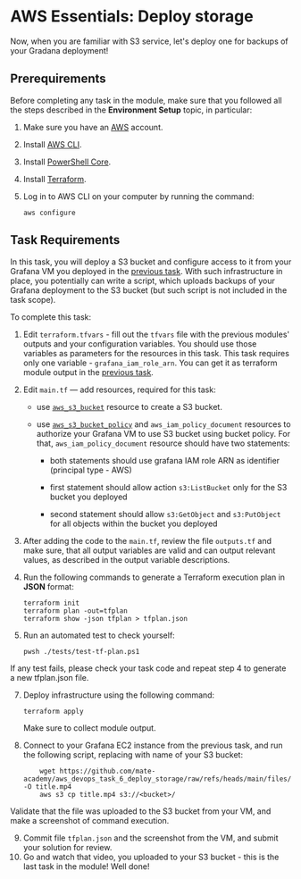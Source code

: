 # AWS Essentials: Deploy storage

Now, when you are familiar with S3 service, let's deploy one for backups of your Gradana deployment!

## Prerequirements

Before completing any task in the module, make sure that you followed all the steps described in the **Environment Setup** topic, in particular: 

1. Make sure you have an [AWS](https://aws.amazon.com/free/) account.

2. Install [AWS CLI](https://docs.aws.amazon.com/cli/latest/userguide/getting-started-install.html).

3. Install [PowerShell Core](https://learn.microsoft.com/en-us/powershell/scripting/install/installing-powershell?view=powershell-7.4).

4. Install [Terraform](https://developer.hashicorp.com/terraform/tutorials/aws-get-started/install-cli).

5. Log in to AWS CLI on your computer by running the command:
   
    ```
    aws configure
    ```

## Task Requirements 

In this task, you will deploy a S3 bucket and configure access to it from your Grafana VM you deployed in the [previous task](https://github.com/mate-academy/aws_devops_task_5_use_iam_roles). With such infrastructure in place, you potentially can write a script, which uploads backups of your Grafana deployment to the S3 bucket (but such script is not included in the task scope). 

To complete this task: 

1. Edit `terraform.tfvars` - fill out the `tfvars` file with the previous modules' outputs and your configuration variables. You should use those variables as parameters for the resources in this task. This task requires only one variable - `grafana_iam_role_arn`. You can get it as terraform module output in the [previous task](https://github.com/mate-academy/aws_devops_task_5_use_iam_roles). 

3. Edit `main.tf` — add resources, required for this task: 
    
    - use [`aws_s3_bucket`](https://registry.terraform.io/providers/hashicorp/aws/latest/docs/resources/s3_bucket) resource to create a S3 bucket. 

    - use [`aws_s3_bucket_policy`](https://registry.terraform.io/providers/hashicorp/aws/latest/docs/resources/s3_bucket_policy) and `aws_iam_policy_document` resources to authorize your Grafana VM to use S3 bucket using bucket policy. For that, `aws_iam_policy_document` resource should have two statements: 

        - both statements should use grafana IAM role ARN as identifier (principal type - AWS) 

        - first statement should allow action `s3:ListBucket` only for the S3 bucket you deployed 

        - second statement should allow `s3:GetObject` and `s3:PutObject` for all objects within the bucket you deployed 

4. After adding the code to the `main.tf`, review the file `outputs.tf` and make sure, that all output variables are valid and can output relevant values, as described in the output variable descriptions. 

5. Run the following commands to generate a Terraform execution plan in **JSON** format: 

    ```
    terraform init
    terraform plan -out=tfplan
    terraform show -json tfplan > tfplan.json
    ```

6. Run an automated test to check yourself:
 
    ```
    pwsh ./tests/test-tf-plan.ps1
    ```

If any test fails, please check your task code and repeat step 4 to generate a new tfplan.json file. 

7. Deploy infrastructure using the following command: 
    
    ```
    terraform apply
    ```
    Make sure to collect module output. 

8. Connect to your Grafana EC2 instance from the previous task, and run the following script, replacing <bucket> with name of your S3 bucket: 
    ```
        wget https://github.com/mate-academy/aws_devops_task_6_deploy_storage/raw/refs/heads/main/files/title.mp4 -O title.mp4
        aws s3 cp title.mp4 s3://<bucket>/
    ```
Validate that the file was uploaded to the S3 bucket from your VM, and make a screenshot of command execution. 

9. Commit file `tfplan.json` and the screenshot from the VM, and submit your solution for review. 
10. Go and watch that video, you uploaded to your S3 bucket - this is the last task in the module! Well done! 
